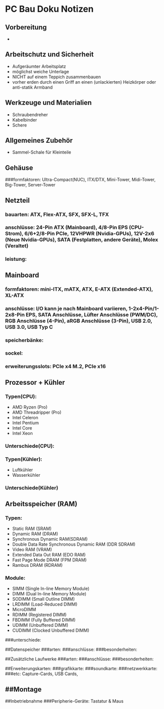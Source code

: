 # PC Bau Doku Notizen

## Vorbereitung
- 

## Arbeitschutz und Sicherheit
- Aufgeräumter Arbeitsplatz
- möglichst weiche Unterlage
- NICHT auf einem Teppich zusammenbauen
- vorher erden durch einen Griff an einen (unlackierten) Heizkörper oder anti-statik Armband

## Werkzeuge und Materialien
- Schraubendreher
- Kabelbinder
- Schere

## Allgemeines Zubehör
- Sammel-Schale für Kleinteile

## Gehäuse
###formfaktoren: Ultra-Compact(NUC), ITX/DTX, Mini-Tower, Midi-Tower, Big-Tower, Server-Tower

## Netzteil
### bauarten: ATX, Flex-ATX, SFX, SFX-L, TFX
### anschlüsse: 24-Pin ATX (Mainboard), 4/8-Pin EPS (CPU-Strom), 6/6+2/8-Pin PCIe, 12VHPWR (Nvidia-GPUs), 12V-2x6 (Neue Nvidia-GPUs), SATA (Festplatten, andere Geräte), Molex (Veraltet)
### leistung: 

## Mainboard
### formfaktoren: mini-ITX, mATX, ATX, E-ATX (Extended-ATX), XL-ATX
### anschlüsse: I/O kann je nach Mainboard variieren, 1-2x4-Pin/1-2x8-Pin EPS, SATA Anschlüsse, Lüfter Anschlüsse (PWM/DC), RGB Anschlüsse (4-Pin), aRGB Anschlüsse (3-Pin), USB 2.0, USB 3.0, USB Typ C
### speicherbänke:
### sockel:
### erweiterungsslots: PCIe x4 M.2, PCIe x16

## Prozessor + Kühler
### Typen(CPU): 
- AMD Ryzen (Pro)
- AMD Threadripper (Pro)
- Intel Celeron
- Intel Pentium
- Intel Core
- Intel Xeon
### Unterschiede(CPU): 
### Typen(Kühler): 
- Luftkühler
- Wasserkühler
### Unterschiede(Kühler)

## Arbeitsspeicher (RAM)
### Typen: 
- Static RAM (SRAM)
- Dynamic RAM (DRAM)
- Synchronous Dynamic RAM(SDRAM)
- Double Data Rate Synchronous Dynamic RAM (DDR SDRAM)
- Video RAM (VRAM)
- Extended Data Out RAM (EDO RAM)
- Fast Page Mode DRAM (FPM DRAM)
- Rambus DRAM (RDRAM)

### Module: 
- SIMM (Single In-line Memory Module)
- DIMM (Dual In-line Memory Module)
- SODIMM (Small Outline DIMM)
- LRDIMM (Load-Reduced DIMM)
- MicroDIMM
- RDIMM (Registered DIMM)
- FBDIMM (Fully Buffered DIMM)
- UDIMM (Unbuffered DIMM)
- CUDIMM (Clocked Unbuffered DIMM)

###unterschiede:

##Datenspeicher
###arten:
###anschlüsse:
###besonderheiten:

##Zusätzliche Laufwerke
###arten:
###anschlüsse:
###besonderheiten:

##Erweiterungskarten:
###grafikkarte: 
###soundkarte:
###netzwerkkarte:
###etc: Capture-Cards, USB Cards, 

##Montage
- 

##Inbetriebnahme
###Peripherie-Geräte: Tastatur & Maus
